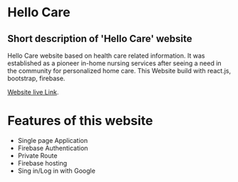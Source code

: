 # Hello Care

## Short description of 'Hello Care' website

Hello Care website based on health care related information. It was established as a pioneer in-home nursing services after seeing a need in the community for personalized home care. This Website build with react.js, bootstrap, firebase.

[Website live Link](https://hello-care.web.app).

# Features of this website

-   Single page Application
-   Firebase Authentication
-   Private Route
-   Firebase hosting
-   Sing in/Log in with Google
